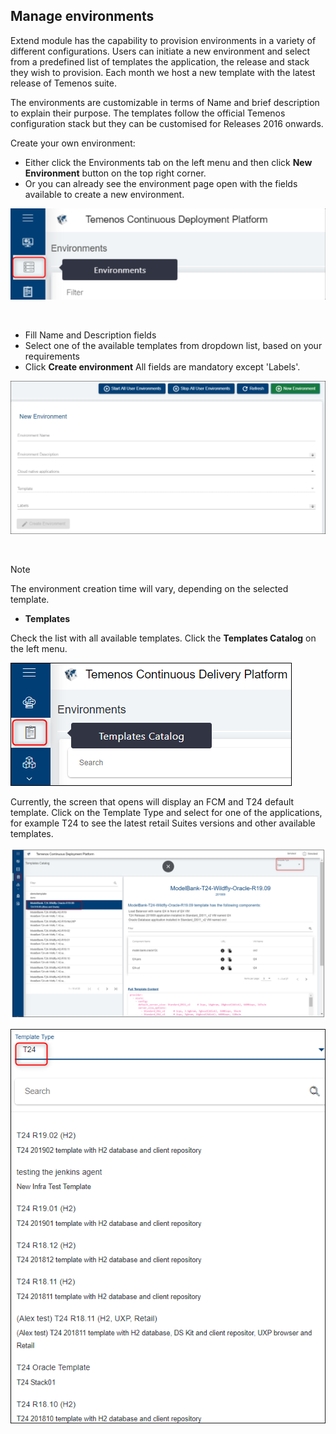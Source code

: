 ## Manage environments

Extend module has the capability to provision environments in a variety of different configurations. Users can initiate a new environment and select from a predefined list of templates the application, the release and stack they wish to provision. Each month we host a new template with the latest release of Temenos suite. 

The environments are customizable in terms of Name and brief description to explain their purpose. The templates follow the official Temenos configuration stack but they can be customised for Releases 2016 onwards.   


Create your own environment:

- Either click the Environments tab on the left menu and then click **New Environment** button on the top right corner.  
- Or you can already see the environment page open with the fields available to create a new environment.

![](./images/env-tab.png)


<br>

 - Fill Name and Description fields
 - Select one of the available templates from dropdown list, based on your requirements
 - Click **Create environment**
All fields are mandatory except 'Labels'.

![](./images/env-new.png)

<br>

> [!Note]
> The environment creation time will vary, depending on the selected template.


- **Templates**

Check the list with all available templates. Click the **Templates Catalog** on the left menu.

![](./images/env-template.png)

Currently, the screen that opens will display an FCM and T24 default template. Click on the Template Type and select for one of the applications, for example T24 to see the latest retail Suites versions and other available templates.

![](./images/env-template-type.png)


![](./images/env-template-list.png)



